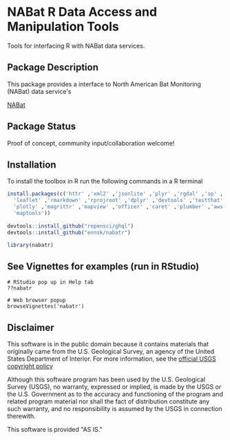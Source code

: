 NABat R Data Access and Manipulation Tools
===

Tools for interfacing R with NABat data services.

## Package Description

This package provides a interface to North American Bat Monitoring (NABat) data service's 

[NABat](https://nabatmonitoring.org/#/home)

## Package Status

Proof of concept, community input/collaboration welcome!

## Installation

To install the toolbox in R run the following commands in a R terminal

```R
install.packages(c('httr' ,'xml2' ,'jsonlite' ,'plyr' ,'rgdal' ,'sp' ,'htmltools' ,'htmlwidgets' ,
  'leaflet' ,'rmarkdown' ,'rprojroot' ,'dplyr' ,'devtools' ,'testthat' ,'roxygen2' ,'kableExtra' ,
  'plotly' ,'magrittr' ,'mapview' ,'officer' ,'caret' ,'plumber' ,'aws.s3' ,'flextable', 'maps',
  'maptools'))
  
devtools::install_github("ropensci/ghql")
devtools::install_github("ennsk/nabatr")

library(nabatr)
```

## See Vignettes for examples (run in RStudio)
```
# RStudio pop up in Help tab
??nabatr

# Web browser popup
browseVignettes('nabatr')
```


## Disclaimer
This software is in the public domain because it contains materials that originally came from the U.S. Geological Survey, an agency of the United States Department of Interior. For more information, see the [official USGS copyright policy](https://www.usgs.gov/visual-id/credit_usgs.html#copyright/ "official USGS copyright policy")

Although this software program has been used by the U.S. Geological Survey (USGS), no warranty, expressed or implied, is made by the USGS or the U.S. Government as to the accuracy and functioning of the program and related program material nor shall the fact of distribution constitute any such warranty, and no responsibility is assumed by the USGS in connection therewith.

This software is provided "AS IS."

